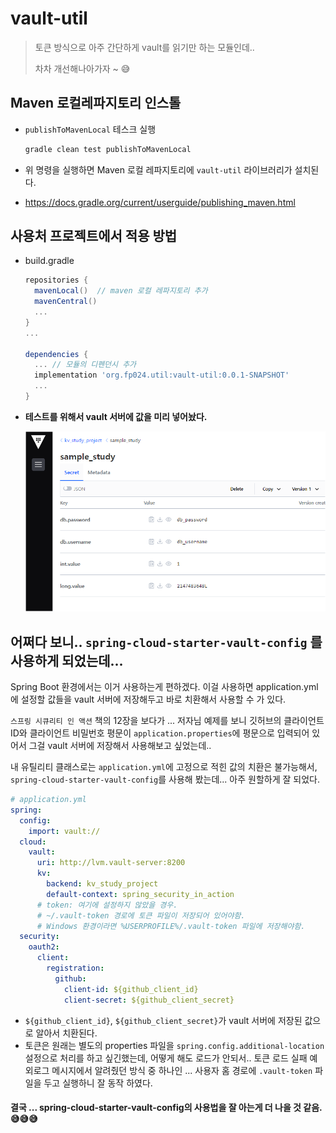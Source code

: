 # vault-util

> 토큰 방식으로 아주 간단하게 vault를 읽기만 하는 모듈인데.. 
>
> 차차 개선해나아가자 ~ 😅

## Maven 로컬레파지토리 인스톨

* `publishToMavenLocal` 테스크 실행

  ```sh
  gradle clean test publishToMavenLocal
  ```

* 위 명령을 실행하면 Maven 로컬 레파지토리에 `vault-util` 라이브러리가 설치된다.

* https://docs.gradle.org/current/userguide/publishing_maven.html

  

## 사용처 프로젝트에서 적용 방법

* build.gradle

  ```groovy
  repositories {
    mavenLocal()  // maven 로컬 레파지토리 추가
    mavenCentral()
    ...
  }
  ...
  
  dependencies {
    ... // 모듈의 디펜던시 추가
    implementation 'org.fp024.util:vault-util:0.0.1-SNAPSHOT'
    ...
  }
  ```

  

* **테스트를 위해서 vault 서버에 값을 미리 넣어놨다.**

  ![image-20230811204716376](doc-resources/image-20230811204716376.png)

  



## 어쩌다 보니.. `spring-cloud-starter-vault-config` 를 사용하게 되었는데...

Spring Boot 환경에서는 이거 사용하는게 편하겠다. 이걸 사용하면 application.yml에 설정할 값들을 vault 서버에 저장해두고 바로 치환해서 사용할 수 가 있다.

`스프링 시큐리티 인 액션` 책의 12장을 보다가 ... 저자님 예제를 보니 깃허브의 클라이언트 ID와 클라이언트 비밀번호 평문이 `application.properties`에 평문으로 입력되어 있어서 그걸 vault 서버에 저장해서 사용해보고 싶었는데..

내 유틸리티 클래스로는 `application.yml`에 고정으로 적힌 값의 치환은 불가능해서, `spring-cloud-starter-vault-config`를 사용해 봤는데... 아주 원할하게 잘 되었다.

```yml
# application.yml
spring:
  config:
    import: vault://
  cloud:
    vault:
      uri: http://lvm.vault-server:8200
      kv:
        backend: kv_study_project
        default-context: spring_security_in_action
      # token: 여기에 설정하지 않았을 경우.
      # ~/.vault-token 경로에 토큰 파일이 저장되어 있어야함.
      # Windows 환경이라면 %USERPROFILE%/.vault-token 파일에 저장해야함.
  security:
    oauth2:
      client:
        registration:
          github:
            client-id: ${github_client_id}
            client-secret: ${github_client_secret}
```

* `${github_client_id}`, `${github_client_secret}`가 vault 서버에 저장된 값으로 알아서 치환된다.
* 토큰은 원래는 별도의 properties 파일을 `spring.config.additional-location` 설정으로 처리를 하고 싶긴했는데, 어떻게 해도 로드가 안되서.. 토큰 로드 실패 예외로그 메시지에서 알려줬던 방식 중 하나인 ... 사용자 홈 경로에 `.vault-token` 파일을 두고 실행하니 잘 동작 하였다.

#### 결국 ... spring-cloud-starter-vault-config의 사용법을 잘 아는게 더 나을 것 같음. 😅😅😅

